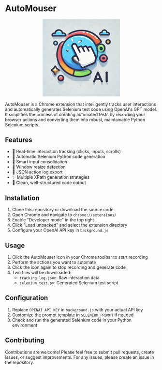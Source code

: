 # AutoMouser

<p align="center">
  <img src="icon.png" alt="Icon" width="256">
</p>

AutoMouser is a Chrome extension that intelligently tracks user interactions and automatically generates Selenium test code using OpenAI's GPT model. It simplifies the process of creating automated tests by recording your browser actions and converting them into robust, maintainable Python Selenium scripts.

## Features

- 🎯 Real-time interaction tracking (clicks, inputs, scrolls)
- 🤖 Automatic Selenium Python code generation
- 📝 Smart input consolidation
- 🔄 Window resize detection
- 💾 JSON action log export
- ✨ Multiple XPath generation strategies
- 🎨 Clean, well-structured code output

## Installation

1. Clone this repository or download the source code
2. Open Chrome and navigate to `chrome://extensions/`
3. Enable "Developer mode" in the top right
4. Click "Load unpacked" and select the extension directory
5. Configure your OpenAI API key in `background.js`

## Usage

1. Click the AutoMouser icon in your Chrome toolbar to start recording
2. Perform the actions you want to automate
3. Click the icon again to stop recording and generate code
4. Two files will be downloaded:
   - `tracking_log.json`: Raw interaction data
   - `selenium_test.py`: Generated Selenium test script

## Configuration

1. Replace `OPENAI_API_KEY` in `background.js` with your actual API key
2. Customize the prompt template in `SELENIUM_PROMPT` if needed
3. Check and run the generated Selenium code in your Python environment

## Contributing

Contributions are welcome! Please feel free to submit pull requests, create issues, or suggest improvements.
For any issues, please create an issue in the repository.
